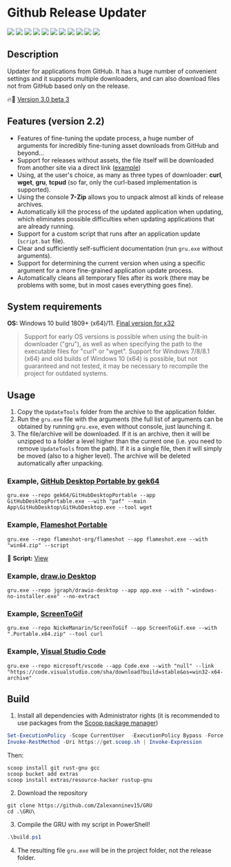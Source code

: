 # Github Release Updater

[![](https://img.shields.io/badge/platform-Windows-informational)](https://github.com/Zalexanninev15/GRU)
[![](https://img.shields.io/badge/written_on-Rust-000000.svg?logo=rust)](https://github.com/Zalexanninev15/GRU)
[![](https://img.shields.io/github/v/release/Zalexanninev15/GRU)](https://github.com/Zalexanninev15/GRU/releases/latest)
[![](https://img.shields.io/github/downloads/Zalexanninev15/GRU/total.svg)](https://github.com/Zalexanninev15/GRU/releases)
[![](https://img.shields.io/github/last-commit/Zalexanninev15/GRU/main.svg)](https://github.com/Zalexanninev15/GRU/commits/main)
[![](https://img.shields.io/github/stars/Zalexanninev15/GRU.svg)](https://github.com/Zalexanninev15/GRU/stargazers)
[![](https://img.shields.io/github/forks/Zalexanninev15/GRU.svg)](https://github.com/Zalexanninev15/GRU/network/members)
[![](https://img.shields.io/github/issues/Zalexanninev15/GRU.svg)](https://github.com/Zalexanninev15/GRU/issues?q=is%3Aopen+is%3Aissue)
[![](https://img.shields.io/github/issues-closed/Zalexanninev15/GRU.svg)](https://github.com/Zalexanninev15/GRU/issues?q=is%3Aissue+is%3Aclosed)
[![](https://img.shields.io/badge/license-MIT-blue.svg)](LICENSE)
[![](https://img.shields.io/badge/Donate-FFDD00.svg?logo=buymeacoffee&logoColor=black)](https://z15.neocities.org/donate)

## Description

Updater for applications from GitHub. It has a huge number of convenient settings and it supports multiple downloaders, and can also download files not from GitHub based only on the release.

🔥🦄 [Version 3.0 beta 3](https://github.com/Zalexanninev15/GRU/releases/tag/3.0-beta3)

## Features (version 2.2)

- Features of fine-tuning the update process, a huge number of arguments for incredibly fine-tuning asset downloads from GitHub and beyond...
- Support for releases without assets, the file itself will be downloaded from another site via a direct link ([example](https://github.com/Zalexanninev15/GRU#example-visual-studio-code))
- Using, at the user's choice, as many as three types of downloader: **curl**, **wget**, **gru**, **tcpud** (so far, only the curl-based implementation is supported).
- Using the console **7-Zip** allows you to unpack almost all kinds of release archives.
- Automatically kill the process of the updated application when updating, which eliminates possible difficulties when updating applications that are already running.
- Support for a custom script that runs after an application update (`script.bat` file).
- Clear and sufficiently self-sufficient documentation (run `gru.exe` without arguments).
- Support for determining the current version when using a specific argument for a more fine-grained application update process.
- Automatically cleans all temporary files after its work (there may be problems with some, but in most cases everything goes fine).

## System requirements

**OS:** Windows 10 build 1809+ (x64)/11. [Final version for x32](https://github.com/Zalexanninev15/GRU/releases/tag/1.4.0.1)

> Support for early OS versions is possible when using the built-in downloader ("gru"), as well as when specifying the path to the executable files for "curl" or "wget".
> Support for Windows 7/8/8.1 (x64) and old builds of Windows 10 (x64) is possible, but not guaranteed and not tested, it may be necessary to recompile the project for outdated systems.

## Usage

1. Copy the `UpdateTools` folder from the archive to the application folder.
2. Run the `gru.exe` file with the arguments (the full list of arguments can be obtained by running `gru.exe`, even without console, just launching it.
3. The file/archive will be downloaded. If it is an archive, then it will be unzipped to a folder a level higher than the current one (i.e. you need to remove `UpdateTools` from the path). If it is a single file, then it will simply be moved (also to a higher level). The archive will be deleted automatically after unpacking.

### Example, [GitHub Desktop Portable by gek64](https://github.com/gek64/GitHubDesktopPortable)

```batch
gru.exe --repo gek64/GitHubDesktopPortable --app GitHubDesktopPortable.exe --with "paf" --main App\GitHubDesktop\GitHubDesktop.exe --tool wget
```

### Example, [Flameshot Portable](https://github.com/flameshot-org/flameshot)

```batch
gru.exe --repo flameshot-org/flameshot --app flameshot.exe --with "win64.zip" --script
```

📜 **Script:** [View](https://github.com/Zalexanninev15/GRU/blob/main/script.bat)

### Example, [draw.io Desktop](https://github.com/jgraph/drawio-desktop)

```batch
gru.exe --repo jgraph/drawio-desktop --app app.exe --with "-windows-no-installer.exe" --no-extract
```

### Example, [ScreenToGif](https://github.com/NickeManarin/ScreenToGif)

```batch
gru.exe --repo NickeManarin/ScreenToGif --app ScreenToGif.exe --with ".Portable.x64.zip" --tool curl
```

### Example, [Visual Studio Code](https://github.com/microsoft/vscode)

```batch
gru.exe --repo microsoft/vscode --app Code.exe --with "null" --link "https://code.visualstudio.com/sha/download?build=stable&os=win32-x64-archive"
```

## Build

1. Install all dependencies with Administrator rights (it is recommended to use packages from the [Scoop package manager](https://scoop.sh/))

```powershell
Set-ExecutionPolicy -Scope CurrentUser  -ExecutionPolicy Bypass -Force
Invoke-RestMethod -Uri https://get.scoop.sh | Invoke-Expression
```

Then:

```batch
scoop install git rust-gnu gcc
scoop bucket add extras
scoop install extras/resource-hacker rustup-gnu
```

2. Download the repository

```batch
git clone https://github.com/Zalexanninev15/GRU
cd .\GRU\
```

3. Compile the GRU with my script in PowerShell!

```powershell
.\build.ps1
```

4. The resulting file `gru.exe` will be in the project folder, not the release folder.
